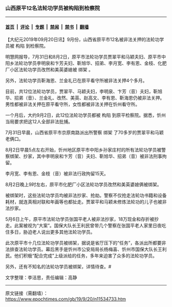 ### 山西原平12名法轮功学员被构陷到检察院

---

#### [首页](../../../..?n11534733) &nbsp;|&nbsp; [评论](../../../../../epoch-comment?n11534733) &nbsp;|&nbsp; [专题](../../../../../epoch-special?n11534733) &nbsp;|&nbsp; [禁闻](../../../../../epoch-news?n11534733) &nbsp;|&nbsp; [禁书](../../../../../books?n11534733) &nbsp;|&nbsp; [翻墙](https://github.com/gfw-breaker/nogfw/blob/master/README.md?n11534733)


<div class="post_content" id="artbody" itemprop="articleBody">
 <!-- article content begin -->
 <p>
  【大纪元2019年09月20日讯】9月份，山西省原平市12名被非法关押的法轮功学员被
  <ok href="https://www.epochtimes.com/gb/tag/%E6%9E%84%E9%99%B7.html">
   构陷
  </ok>
  到检察院。
 </p>
 <p>
  明慧网报导，7月31日和8月2日，原平市法轮功学员贾翠平和马颖夫妇、原平市中阳乡法轮功学员李明泉和卞芳夫妇、靳旭华、招弟、李月宽、李有恩、金枝、化肥厂小区法轮功学员改然和美英婆媳被
  <ok href="https://www.epochtimes.com/gb/tag/%E7%BB%91%E6%9E%B6.html">
   绑架
  </ok>
  。
 </p>
 <p>
  另外，法轮功学员靳海恩、兰金礼已在原平看守所被非法关押4个多月。
 </p>
 <p>
  目前，共12位法轮功学员，贾翠平、马颖夫妇，李明泉、卞芳（音）夫妇，靳旭华、招弟（音）、兰金礼、改然、美英、赵高文、李有恩、靳海恩仍被非法关押。男性都被非法关押在原平看守所，女性都被非法关押在忻州看守所。
 </p>
 <p>
  一个月后，大约9月2日，此12位法轮功学员都被
  <ok href="https://www.epochtimes.com/gb/tag/%E6%9E%84%E9%99%B7.html">
   构陷
  </ok>
  到原平检察院。据悉，忻州当局要求把这12人全部非法批捕。
 </p>
 <p>
  7月31日早晨，山西省原平市京原南路派出所警察
  <ok href="https://www.epochtimes.com/gb/tag/%E7%BB%91%E6%9E%B6.html">
   绑架
  </ok>
  了70多岁的贾翠平和马颖老俩口。
 </p>
 <p>
  8月2日早晨5点左右开始，忻州地区原平市中阳乡孙家庄村的所有法轮功学员被警察绑架、抄家，其中李明泉和卞芳（音）夫妇、靳旭华、招弟（音）被非法刑事拘留。
 </p>
 <p>
  李月宽、李有恩、金枝（音）被非法行政拘留15天。
 </p>
 <p>
  8月2日晚上9时左右，原平市化肥厂小区法轮功学员改然和美英婆媳俩被绑架。
 </p>
 <p>
  被绑架时，这些法轮功学员均被非法抄家、抢劫。警察不仅抢走法轮功书籍和设备耗材，就连真相对联和年画等也都扯走。贾翠平和马颖未修炼法轮功的儿子也被非法抄家。
 </p>
 <p>
  5月6日上午，原平市法轮功学员张国平老人被非法抄家，18万现金和存折被抄走。此案被视为“大案”。国保大队长王利民曾带几个警察在张国平老人家里日夜吃住多日，胁迫老人说出更多其他法轮功学员。
 </p>
 <p>
  此次原平市十几位法轮功学员被绑架，据说是省厅压下的“任务”，各派出所都要非法排查法轮功学员。幕后黑手是忻州市公安局局长杨梅喜、忻州市国保大队长王利民。他们积极“配合完成”上级派给的任务，多年来迫害了众多的法轮功学员。
 </p>
 <p>
  另外，还有不知名的法轮功学员被绑架，详情待查。#
 </p>
 <p>
  文字整理：李洁思，责任编辑：高静
 </p>
 <!-- article content end -->
 <div id="below_article_ad">
 </div>
</div>


---

原文链接（需翻墙）：https://www.epochtimes.com/gb/19/9/20/n11534733.htm